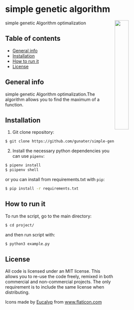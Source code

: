 # simple genetic algorithm

simple genetic Algorithm optimalization
<img align="right" width="30%" src="https://github.com/gunater/simple-genetic-algorithm/blob/main/assets/genetic.png">

## Table of contents

* [General info](#general-info)
* [Installation](#installation)
* [How to run it](#how-to-run-it)
* [License](#license)

## General info
simple genetic Algorithm optimalization.The algorithm allows you to find the maximum of a function.

## Installation

1. Git clone repository:
```bash
$ git clone https://github.com/gunater/simple-genetic-algorithm.git
```
2. Install the necessary python dependencies you can use `pipenv`:
```bash
$ pipenv install
$ piipenv shell
```
or you can install from requirements.txt with `pip`:
```bash
$ pip install -r requirements.txt
```
## How to run it
To run the script, go to the main directory:
```bash
$ cd project/
```
and then run script with:
```bash
$ python3 example.py
```
## License
All code is licensed under an MIT license. This allows you to re-use the code freely, remixed in both commercial and non-commercial projects. The only requirement is to include the same license when distributing.

<div>Icons made by <a href="https://www.flaticon.com/authors/eucalyp" title="Eucalyp">Eucalyp</a> from <a href="https://www.flaticon.com/" title="Flaticon">www.flaticon.com</a></div>

